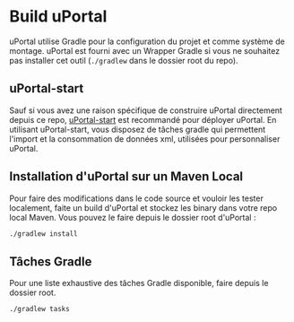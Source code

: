 # Build uPortal

uPortal utilise Gradle pour la configuration du projet et comme système de montage. uPortal est fourni avec un Wrapper Gradle si vous ne souhaitez pas installer cet outil (`./gradlew` dans le dossier root du repo).

## uPortal-start

Sauf si vous avez une raison spécifique de construire uPortal directement depuis
ce repo, [uPortal-start](https://github.com/Jasig/uPortal-start) est recommandé pour déployer uPortal. En utilisant uPortal-start, vous disposez de tâches gradle qui permettent l'import et la consommation de données xml, utilisées pour personnaliser uPortal.

## Installation d'uPortal sur un Maven Local

Pour faire des modifications dans le code source et vouloir les tester localement,
faite un build d'uPortal et stockez les binary dans votre repo local Maven. Vous pouvez le faire depuis le dossier root d'uPortal :

```bash
./gradlew install
```

## Tâches Gradle

Pour une liste exhaustive des tâches Gradle disponible, faire depuis le dossier root.

```bash
./gradlew tasks
```
